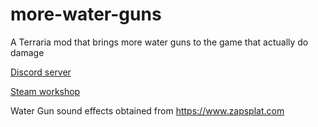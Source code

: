 # more-water-guns
A Terraria mod that brings more water guns to the game that actually do damage

[Discord server](https://discord.gg/hEcs7ynpee)

[Steam workshop](https://steamcommunity.com/sharedfiles/filedetails/?id=2827232760)

Water Gun sound effects obtained from https://www.zapsplat.com
